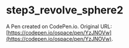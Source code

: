 # step3_revolve_sphere2

A Pen created on CodePen.io. Original URL: [https://codepen.io/ospace/pen/YzJNOVw](https://codepen.io/ospace/pen/YzJNOVw).

